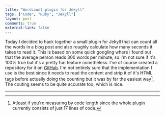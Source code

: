 ```yaml
---
title: "Wordcount plugin for Jekyll"
tags: ["Code", "Ruby", "Jekyll"]
layout: post
comments: true
external-link: false
---
```


Today I decided to hack together a small plugin for Jekyll that can count all the words in a blog post and also roughly calculate how many seconds it takes to read it. This is based on some quick googling where I found out that the average person reads 300 words per minute, so I'm not sure if it's 100% true but it's a pretty fun feature nonetheless. I've of course created a repository for it on [GitHub](https://github.com/gummesson/jekyll-wordcount "Jekyll Wordcount on GitHub"). I'm not entirely sure that the implementation I use is the best since it needs to read the content and strip it of it's HTML tags before actually doing the counting but it was by far the easiest way[^20130131-1]. The couting seems to be quite accurate too, which is nice.

***

[^20130131-1]: Atleast if you're measuring by code length since the whole plugin currently consists of just 17 lines of code.
